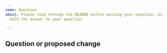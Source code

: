 ```yaml
---
name: Question
about: Please read through the README before posting your question, as they might
  hold the answer to your question.

---
```


## Question or proposed change
